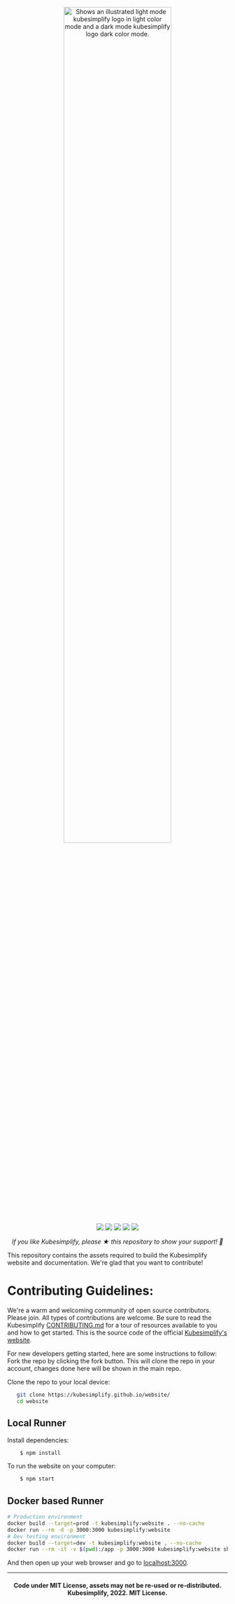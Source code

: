 <p style="text-align:center;" align="center"><a href="https://kubesimplify.github.io/website/"><picture align="center">
  <source media="(prefers-color-scheme: dark)" srcset="https://raw.githubusercontent.com/kubesimplify/branding/main/assets/svg/horizontal/white.svg"  width="70%" align="center" style="margin-bottom:20px;">
  <source media="(prefers-color-scheme: light)" srcset="https://raw.githubusercontent.com/kubesimplify/branding/main/assets/svg/horizontal/black.svg" width="70%" align="center" style="margin-bottom:20px;">
  <img alt="Shows an illustrated light mode kubesimplify logo in light color mode and a dark mode kubesimplify logo dark color mode." src="https://raw.githubusercontent.com/kubesimplify/branding/main/assets/svg/horizontal/white.svg" width="70%" align="center" style="margin-bottom:20px;">
</picture></a><br /><br /></p>
<p align="center">


<a href="https://t.co/9KuC1EMxWo" alt="Discord Invite">
  <img src="https://img.shields.io/badge/Discord-7289DA?style=for-the-badge&logo=discord&logoColor=white" /></a>
<a href="https://www.linkedin.com/company/kubesimplify/" alt="Linkedin">
  <img src="https://img.shields.io/badge/LinkedIn-0077B5?style=for-the-badge&logo=linkedin&logoColor=white" /></a>
  <a href="https://twitter.com/intent/follow?screen_name=kubesimplify" alt="Twitter Follow">
  <img src="https://img.shields.io/badge/Twitter-1DA1F2?style=for-the-badge&logo=twitter&logoColor=white" /></a> 
  <a href="https://kubesimplify.com/" alt="Youtube">
  <img src="https://img.shields.io/badge/Kubesimplify-%3CCOLOR%3E?style=for-the-badge&logo" /></a>
    <a href="https://www.youtube.com/c/saiyam911" alt="Youtube">
  <img src="https://img.shields.io/badge/YouTube-FF0000?style=for-the-badge&logo=youtube&logoColor=white" /></a>
  </p>

<p align="center"><i>If you like Kubesimplify, please ★ this repository to show your support! 🤩</i></p>

This repository contains the assets required to build the Kubesimplify website and documentation. We're glad that you want to contribute! 

  


<h1>Contributing Guidelines: </h1>

We're a warm and welcoming community of open source contributors. Please join. All types of contributions are welcome. Be sure to read the Kubesimplify <a href="https://github.com/kubesimplify/website/blob/main/CONTRIBUTING.md">CONTRIBUTING.md</a> for a tour of resources available to you and how to get started.
This is the source code of the official [Kubesimplify's website](https://kubesimplify.github.io/website/). 

For new developers getting started, here are some instructions to follow:
Fork the repo by clicking the fork button. This will clone the repo in your account, changes done here will be shown in the main repo. 
 
Clone the repo to your local device: 
```bash
   git clone https://kubesimplify.github.io/website/ 
   cd website
```

## Local Runner
Install dependencies:
```bash
    $ npm install 
```
To run the website on your computer:
```bash
    $ npm start
```

## Docker based Runner
```sh
# Production environment
docker build --target=prod -t kubesimplify:website . --no-cache
docker run --rm -d -p 3000:3000 kubesimplify:website
# Dev testing environment
docker build --target=dev -t kubesimplify:website . --no-cache
docker run --rm -it -v $(pwd):/app -p 3000:3000 kubesimplify:website sh
```


And then open up your web browser and go to [localhost:3000](http://localhost:3000).



---
<h4 align="center"> Code under MIT License, assets may not be re-used or re-distributed.
<br>
 Kubesimplify, 2022. MIT License.

[Docusaurus]: https://docusaurus.io/
[Kubesimplfy theme]: https://github.com/kubesimplify/branding
